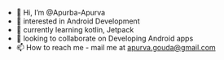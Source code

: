 - 👋 Hi, I’m @Apurba-Apurva
- 👀 interested in Android Development
- 🌱 currently learning kotlin, Jetpack
- 💞️ looking to collaborate on Developing Android apps
- 📫 How to reach me - mail me at apurva.gouda@gmail.com

<!---
Apurva-Apurva/Apurva-Apurva is a ✨ special ✨ repository because its `README.md` (this file) appears on your GitHub profile.
You can click the Preview link to take a look at your changes.
--->

